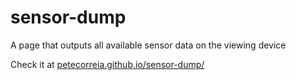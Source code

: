 sensor-dump
===========

A page that outputs all available sensor data on the viewing device

Check it at [petecorreia.github.io/sensor-dump/](http://petecorreia.github.io/sensor-dump/)
